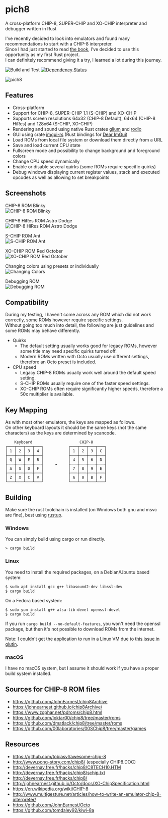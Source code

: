 # pich8
A cross-platform CHIP-8, SUPER-CHIP and XO-CHIP interpreter and debugger written in Rust

I've recently decided to look into emulators and found many recommendations to start with a CHIP-8 interpreter.  
Since I had just started to read [the book](https://doc.rust-lang.org/book/), I've decided to use this opportunity as my first Rust project.  
I can definitely recommend giving it a try, I learned a lot during this journey.

![Build and Test](https://github.com/philw07/pich8/workflows/Build%20and%20Test/badge.svg?branch=master)
[![Dependency Status](https://deps.rs/repo/github/philw07/pich8/status.svg)](https://deps.rs/repo/github/philw07/pich8)

![pich8](images/title.gif)

## Features

- Cross-platform
- Support for CHIP-8, SUPER-CHIP 1.1 (S-CHIP) and XO-CHIP
- Supports screen resolutions 64x32 (CHIP-8 Default), 64x64 (CHIP-8 HiRes) and 128x64 (S-CHIP, XO-CHIP)
- Rendering and sound using native Rust crates [glium](https://github.com/glium/glium) and [rodio](https://github.com/RustAudio/rodio)
- GUI using crate [imgui-rs](https://github.com/Gekkio/imgui-rs) (Rust bindings for [Dear ImGui](https://github.com/ocornut/imgui))
- Load ROMs from local file system or download them directly from a URL
- Save and load current CPU state
- Fullscreen mode and possibility to change background and foreground colors
- Change CPU speed dynamically
- Enable or disable several quirks (some ROMs require specific quirks)  
- Debug windows displaying current register values, stack and executed opcodes as well as allowing to set breakpoints

## Screenshots

CHIP-8 ROM Blinky  
![CHIP-8 ROM Blinky](images/chip8_blinky.gif)

CHIP-8 HiRes ROM Astro Dodge  
![CHIP-8 HiRes ROM Astro Dodge](images/hires_astro_dodge.gif)

S-CHIP ROM Ant  
![S-CHIP ROM Ant](images/schip_ant.gif)

XO-CHIP ROM Red October  
![XO-CHIP ROM Red October](images/xochip_red_october.gif)

Changing colors using presets or individually  
![Changing Colors](images/colors.gif)

Debugging ROM  
![Debugging ROM](images/debug.gif)

## Compatibility

During my testing, I haven't come across any ROM which did not work correctly, some ROMs however require specific settings.  
Without going too much into detail, the following are just guidelines and some ROMs may behave differently.

- Quirks
  - The default setting usually works good for legacy ROMs, however some title may need specific quirks turned off.
  - Modern ROMs written with Octo usually use different settings, therefore an Octo preset is included.
- CPU speed
  - Legacy CHIP-8 ROMs usually work well around the default speed setting.
  - S-CHIP ROMs usually require one of the faster speed settings.
  - XO-CHIP ROMs often require significantly higher speeds, therefore a 50x multiplier is available.

## Key Mapping

As with most other emulators, the keys are mapped as follows.  
On other keyboard layouts it should be the same keys (not the same characters) as the keys are determined by scancode.

```
    Keyboard                     CHIP-8
┌───┬───┬───┬───┐           ┌───┬───┬───┬───┐
│ 1 │ 2 │ 3 │ 4 │           │ 1 │ 2 │ 3 │ C │
├───┼───┼───┼───┤           ├───┼───┼───┼───┤
│ Q │ W │ E │ R │           │ 4 │ 5 │ 6 │ D │
├───┼───┼───┼───┤     →     ├───┼───┼───┼───┤
│ A │ S │ D │ F │           │ 7 │ 8 │ 9 │ E │
├───┼───┼───┼───┤           ├───┼───┼───┼───┤
│ Z │ X │ C │ V │           │ A │ 0 │ B │ F │
└───┴───┴───┴───┘           └───┴───┴───┴───┘
```

## Building

Make sure the rust toolchain is installed (on Windows both gnu and msvc are fine), best using [rustup](https://rustup.rs/).

### Windows

You can simply build using cargo or run directly.
```
> cargo build
```

### Linux

You need to install the required packages, on a Debian/Ubuntu based system:
```
$ sudo apt install gcc g++ libasound2-dev libssl-dev
$ cargo build
```
On a Fedora based system:
```
$ sudo yum install g++ alsa-lib-devel openssl-devel
$ cargo build
```
 
If you run `cargo build --no-default-features`, you won't need the openssl package, but then it's not possible to download ROMs from the internet.

Note: I couldn't get the application to run in a Linux VM due to [this issue in glutin](https://github.com/rust-windowing/glutin/issues/1262).

### macOS

I have no macOS system, but I assume it should work if you have a proper build system installed.

## Sources for CHIP-8 ROM files

- https://github.com/JohnEarnest/chip8Archive
- https://johnearnest.github.io/chip8Archive/
- https://www.zophar.net/pdroms/chip8.html
- https://github.com/loktar00/chip8/tree/master/roms
- https://github.com/dmatlack/chip8/tree/master/roms
- https://github.com/00laboratories/00SChip8/tree/master/games

## Resources

- https://github.com/tobiasvl/awesome-chip-8
- http://www.pong-story.com/chip8/ (especially CHIP8.DOC)
- http://devernay.free.fr/hacks/chip8/C8TECH10.HTM
- http://devernay.free.fr/hacks/chip8/schip.txt
- http://devernay.free.fr/hacks/chip8/
- http://johnearnest.github.io/Octo/docs/XO-ChipSpecification.html
- https://en.wikipedia.org/wiki/CHIP-8
- http://www.multigesture.net/articles/how-to-write-an-emulator-chip-8-interpreter/
- https://github.com/JohnEarnest/Octo
- https://github.com/tomdaley92/kiwi-8a
